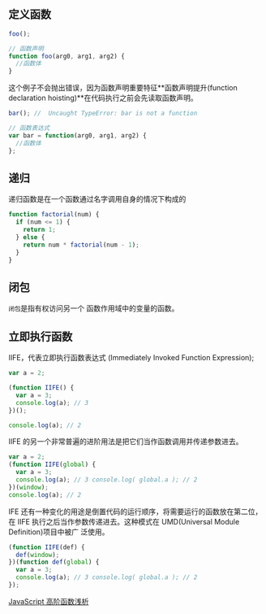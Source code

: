 ## 定义函数

```js
foo();

// 函数声明
function foo(arg0, arg1, arg2) {
  //函数体
}
```

这个例子不会抛出错误，因为函数声明重要特征**函数声明提升(function declaration hoisting)**在代码执行之前会先读取函数声明。

```js
bar(); //  Uncaught TypeError: bar is not a function

// 函数表达式
var bar = function(arg0, arg1, arg2) {
  //函数体
};
```

## 递归

递归函数是在一个函数通过名字调用自身的情况下构成的

```js
function factorial(num) {
  if (num <= 1) {
    return 1;
  } else {
    return num * factorial(num - 1);
  }
}
```

## 闭包

`闭包`是指有权访问另一个 函数作用域中的变量的函数。

## 立即执行函数

IIFE，代表立即执行函数表达式 (Immediately Invoked Function Expression);

```js
var a = 2;

(function IIFE() {
  var a = 3;
  console.log(a); // 3
})();

console.log(a); // 2
```

IIFE 的另一个非常普遍的进阶用法是把它们当作函数调用并传递参数进去。

```js
var a = 2;
(function IIFE(global) {
  var a = 3;
  console.log(a); // 3 console.log( global.a ); // 2
})(window);
console.log(a); // 2
```

IFE 还有一种变化的用途是倒置代码的运行顺序，将需要运行的函数放在第二位，在 IIFE 执行之后当作参数传递进去。这种模式在 UMD(Universal Module Definition)项目中被广 泛使用。

```js
(function IIFE(def) {
  def(window);
})(function def(global) {
  var a = 3;
  console.log(a); // 3 console.log( global.a ); // 2
});
```

[JavaScript 高阶函数浅析](https://muyiy.cn/blog/6/6.1.html)

